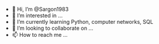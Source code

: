 - 👋 Hi, I’m @Sargon1983
- 👀 I’m interested in ...
- 🌱 I’m currently learning Python, computer networks, SQL
- 💞️ I’m looking to collaborate on ...
- 📫 How to reach me ...

<!---
Sargon1983/Sargon1983 is a ✨ special ✨ repository because its `README.md` (this file) appears on your GitHub profile.
You can click the Preview link to take a look at your changes.
--->
